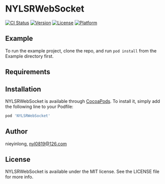 # NYLSRWebSocket

[![CI Status](https://img.shields.io/travis/nieyinlong/NYLSRWebSocket.svg?style=flat)](https://travis-ci.org/nieyinlong/NYLSRWebSocket)
[![Version](https://img.shields.io/cocoapods/v/NYLSRWebSocket.svg?style=flat)](https://cocoapods.org/pods/NYLSRWebSocket)
[![License](https://img.shields.io/cocoapods/l/NYLSRWebSocket.svg?style=flat)](https://cocoapods.org/pods/NYLSRWebSocket)
[![Platform](https://img.shields.io/cocoapods/p/NYLSRWebSocket.svg?style=flat)](https://cocoapods.org/pods/NYLSRWebSocket)

## Example

To run the example project, clone the repo, and run `pod install` from the Example directory first.

## Requirements

## Installation

NYLSRWebSocket is available through [CocoaPods](https://cocoapods.org). To install
it, simply add the following line to your Podfile:

```ruby
pod 'NYLSRWebSocket'
```

## Author

nieyinlong, nyl0819@126.com

## License

NYLSRWebSocket is available under the MIT license. See the LICENSE file for more info.
